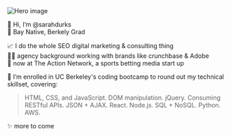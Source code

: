 <img src="https://user-images.githubusercontent.com/77648727/107983648-0fb34700-6f7b-11eb-897d-ea0e6255347d.png" alt="Hero image" style="max-width:100%;">

👋  Hi, I’m @sarahdurks  
📍  Bay Native, Berkely Grad  

📈  I do the whole SEO digital marketing & consulting thing  
:woman_technologist:  agency background working with brands like crunchbase & Adobe  
:football:  now at The Action Network, a sports betting media start up  


🌱 I’m enrolled in UC Berkeley's coding bootcamp to round out my technical skillset, covering:


> HTML, CSS, and JavaScript. 
> DOM manipulation. 
> jQuery. 
> Consuming RESTful APIs. 
> JSON + AJAX. 
> React. 
> Node.js. 
> SQL + NoSQL. 
> Python. 
> AWS. 

✨ more to come

